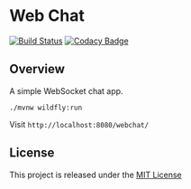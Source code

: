 # Web Chat
[![Build Status](https://travis-ci.org/nmuzychuk/webchat.svg?branch=master)](https://travis-ci.org/nmuzychuk/webchat)
[![Codacy Badge](https://api.codacy.com/project/badge/Grade/e0b43fe62d904ac4a1272364db208bf7)](https://www.codacy.com/app/nmuzychuk/webchat)

## Overview
A simple WebSocket chat app.

```
./mvnw wildfly:run
```

Visit `http://localhost:8080/webchat/`

## License
This project is released under the [MIT License](LICENSE.txt)
